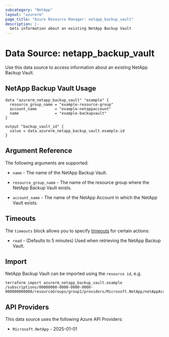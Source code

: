 ```yaml
---
subcategory: "NetApp"
layout: "azurerm"
page_title: "Azure Resource Manager: netapp_backup_vault"
description: |-
  Gets information about an existing NetApp Backup Vault
---
```


# Data Source: netapp_backup_vault

Use this data source to access information about an existing NetApp Backup Vault.

## NetApp Backup Vault Usage

```hcl
data "azurerm_netapp_backup_vault" "example" {
  resource_group_name = "example-resource-group"
  account_name        = "example-netappaccount"
  name                = "example-backupvault"
}

output "backup_vault_id" {
  value = data.azurerm_netapp_backup_vault.example.id
}
```

## Argument Reference

The following arguments are supported:

* `name` - The name of the NetApp Backup Vault.

* `resource_group_name` - The name of the resource group where the NetApp Backup Vault exists.

* `account_name` - The name of the NetApp Account in which the NetApp Vault exists.

## Timeouts

The `timeouts` block allows you to specify [timeouts](https://www.terraform.io/language/resources/syntax#operation-timeouts) for certain actions:

* `read` - (Defaults to 5 minutes) Used when retrieving the NetApp Backup Vault.

## Import

NetApp Backup Vault can be imported using the `resource id`, e.g.

```shell
terraform import azurerm_netapp_backup_vault.example /subscriptions/00000000-0000-0000-0000-000000000000/resourceGroups/group1/providers/Microsoft.NetApp/netAppAccounts/account1/backupPolicies/backupvault1
```

## API Providers
<!-- This section is generated, changes will be overwritten -->
This data source uses the following Azure API Providers:

* `Microsoft.NetApp` - 2025-01-01
